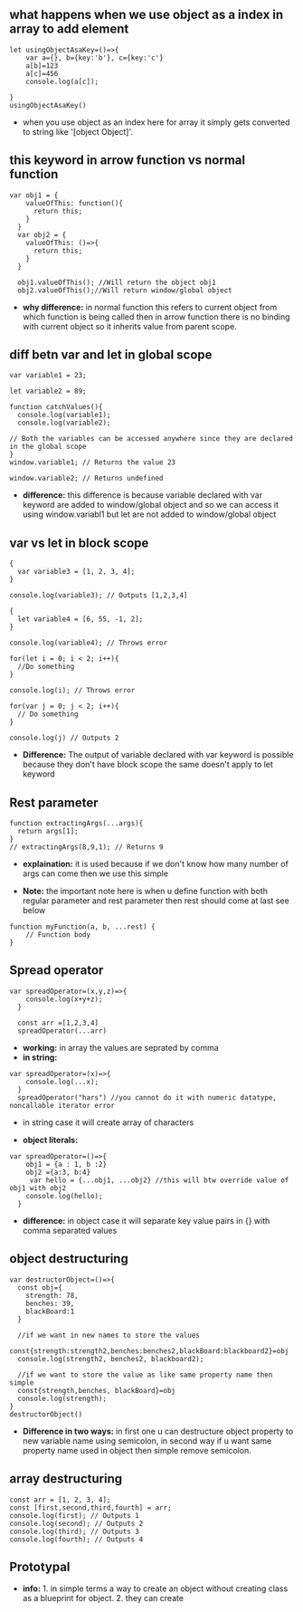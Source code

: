 ## what happens when we use object as a index in array to add element
```
let usingObjectAsaKey=()=>{
    var a={}, b={key:'b'}, c={key:'c'}
    a[b]=123
    a[c]=456
    console.log(a[c]);
    
}
usingObjectAsaKey()
```
- when you use object as an index here for array it simply gets converted to string like '[object Object]'.

## this keyword in arrow function vs normal function

```
var obj1 = {
    valueOfThis: function(){
      return this;
    }
  }
  var obj2 = {
    valueOfThis: ()=>{
      return this;
    }
  }
  
  obj1.valueOfThis(); //Will return the object obj1
  obj2.valueOfThis();//Will return window/global object
  ```
  - **why difference:** in normal function this refers to current object from which function is being called then in arrow function there is no binding with current object so it inherits value from parent scope.

## diff betn var and let in global scope

```
var variable1 = 23;

let variable2 = 89;

function catchValues(){
  console.log(variable1);
  console.log(variable2);

// Both the variables can be accessed anywhere since they are declared in the global scope
}
window.variable1; // Returns the value 23

window.variable2; // Returns undefined
```
- **difference:** this difference is because variable declared with var keyword are added to window/global object and so we can access it using window.variabl1 but let are not added to window/global object

## var vs let in block scope

```
{
  var variable3 = [1, 2, 3, 4];
}

console.log(variable3); // Outputs [1,2,3,4]

{
  let variable4 = [6, 55, -1, 2];
}

console.log(variable4); // Throws error

for(let i = 0; i < 2; i++){
  //Do something
}

console.log(i); // Throws error

for(var j = 0; j < 2; i++){
  // Do something
}

console.log(j) // Outputs 2 

```
- **Difference:** The output of variable declared with var keyword is possible because they don't have block scope the same doesn't apply to let keyword

## Rest parameter

```
function extractingArgs(...args){
  return args[1];
}
// extractingArgs(8,9,1); // Returns 9
```
- **explaination:** it is used because if we don't know how many number of args can come then we use this simple

- **Note:** the important note here is when u define function with both regular parameter and rest parameter then rest should come at last see below
```
function myFunction(a, b, ...rest) {
    // Function body
}
```

## Spread operator
```
var spreadOperator=(x,y,z)=>{
    console.log(x+y+z);
  }

  const arr =[1,2,3,4]
  spreadOperator(...arr)
```
- **working:** in array the values are seprated by comma
- **in string:** 
```
var spreadOperator=(x)=>{
    console.log(...x);
  }
  spreadOperator("hars") //you cannot do it with numeric datatype, noncallable iterator error
```
-  in string case it will create array of characters

- **object literals:**
```
var spreadOperator=()=>{
    obj1 = {a : 1, b :2}
    obj2 ={a:3, b:4}
     var hello = {...obj1, ...obj2} //this will btw override value of obj1 with obj2
    console.log(hello);
  }
```
- **difference:** in object case it will separate key value pairs in {} with comma separated values

## object destructuring
```
var destructorObject=()=>{
  const obj={
    strength: 78,
    benches: 39,
    blackBoard:1
  }

  //if we want in new names to store the values
  const{strength:strength2,benches:benches2,blackBoard:blackboard2}=obj
  console.log(strength2, benches2, blackboard2);

  //if we want to store the value as like same property name then simple 
  const{strength,benches, blackBoard}=obj
  console.log(strength);
}
destructorObject()
```
- **Difference in two ways:** in first one u can destructure object property to new variable name using semicolon, in second way if u want same property name used in object then simple remove semicolon.

## array destructuring

```
const arr = [1, 2, 3, 4];
const [first,second,third,fourth] = arr;
console.log(first); // Outputs 1
console.log(second); // Outputs 2
console.log(third); // Outputs 3
console.log(fourth); // Outputs 4
```

## Prototypal

- **info:** 1. in simple terms a way to create an object without creating class as a blueprint for object. 2. they can create 

